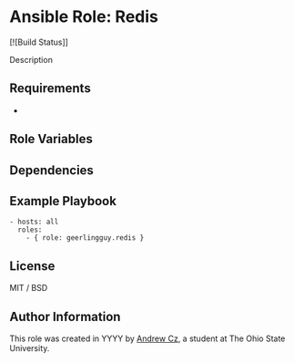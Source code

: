 # Ansible Role: Redis

[![Build Status]]

Description

## Requirements

*

## Role Variables


## Dependencies



## Example Playbook

    - hosts: all
      roles:
        - { role: geerlingguy.redis }

## License

MIT / BSD

## Author Information

This role was created in YYYY by [Andrew Cz](https://hobbithole.blue), a student at The Ohio State University.

